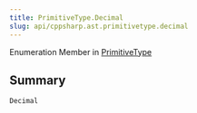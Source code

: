 ```yaml
---
title: PrimitiveType.Decimal
slug: api/cppsharp.ast.primitivetype.decimal
---
```

Enumeration Member in [PrimitiveType](/api/cppsharp/ast/primitivetype)

## Summary



```csharp
Decimal
```

